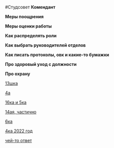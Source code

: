 #Студсовет 
**Комендант**

**Меры поощрения**

**Меры оценки работы**

**Как распределять роли**

   **Как выбрать руководителей отделов**
   
**Как писать протоколы, овк и какие-то бумажки**

**Про здоровый уход с должности**

**Про охрану**

[13шка](13шка.md)

[4а](4а.md)

[16ка и 5ка](16ка%20и%205ка.md)

[14ая, частично](14ая,%20частично.md)

[6ка](6ка.md)

[4ка 2022 год](4ка%202022%20год.md)

[чей-то ответ](чей-то%20ответ.md)
